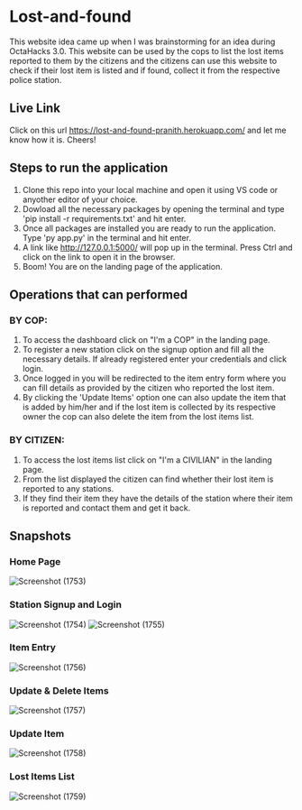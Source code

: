 # Lost-and-found
This website idea came up when I was brainstorming for an idea during OctaHacks 3.0. This website can be used by the cops to list the lost items reported to them by the citizens and the citizens can use this website to check if their lost item is listed and if found, collect it from the respective police station. 

## Live Link
Click on this url https://lost-and-found-pranith.herokuapp.com/ and let me know how it is. Cheers! 

## Steps to run the application
1. Clone this repo into your local machine and open it using VS code or anyother editor of your choice.
2. Dowload all the necessary packages by opening the terminal and type 'pip install -r requirements.txt' and hit enter.
3. Once all packages are installed you are ready to run the application. Type 'py app.py' in the terminal and hit enter.
3. A link like http://127.0.0.1:5000/ will pop up in the terminal. Press Ctrl and click on the link to open it in the browser.
4. Boom! You are on the landing page of the application.

## Operations that can performed
### BY COP:
1. To access the dashboard click on "I'm a COP" in the landing page.
2. To register a new station click on the signup option and fill all the necessary details. If already registered enter your credentials and click login.
3. Once logged in you will be redirected to the item entry form where you can fill details as provided by the citizen who reported the lost item.
4. By clicking the 'Update Items' option one can also update the item that is added by him/her and if the lost item is collected by its respective owner the cop can also delete the item from the lost items list.

### BY CITIZEN:
1. To access the lost items list click on "I'm a CIVILIAN" in the landing page.
2. From the list displayed the citizen can find whether their lost item is reported to any stations. 
3. If they find their item they have the details of the station where their item is reported and contact them and get it back.

## Snapshots
### Home Page
![Screenshot (1753)](https://user-images.githubusercontent.com/65860350/179365121-b4c9995c-5231-41b9-9e22-76761a1e8a33.png)

### Station Signup and Login
![Screenshot (1754)](https://user-images.githubusercontent.com/65860350/179365122-00d49a59-a0e5-4cfe-9c6f-6a7a4a052a0b.png)
![Screenshot (1755)](https://user-images.githubusercontent.com/65860350/179365123-6391ca1e-3b7e-4d54-9d3a-250057d2a2ba.png)

### Item Entry
![Screenshot (1756)](https://user-images.githubusercontent.com/65860350/179365125-9c6a7f69-eaa0-43f2-a621-5a1d17195bc3.png)

### Update & Delete Items
![Screenshot (1757)](https://user-images.githubusercontent.com/65860350/179365129-ef57d0b3-7b3c-4fad-9efd-20c80c6e2909.png)

### Update Item 
![Screenshot (1758)](https://user-images.githubusercontent.com/65860350/179365132-13503d79-ee80-4eb8-a910-7906684f2463.png)

### Lost Items List
![Screenshot (1759)](https://user-images.githubusercontent.com/65860350/179365133-348ebfd9-3077-4c01-9a31-ae3b10c99f9f.png)
